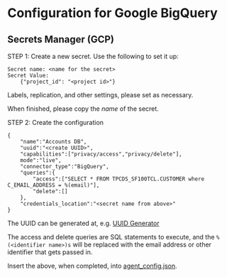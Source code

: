 # Configuration for Google BigQuery

## Secrets Manager (GCP)

STEP 1: Create a new secret. Use the following to set it up:

    Secret name: <name for the secret>
    Secret Value:
        {"project_id": "<project id>"}

Labels, replication, and other settings, please set as necessary.

When finished, please copy the *name* of the secret.

STEP 2: Create the configuration

    {
        "name":"Accounts DB",
        "uuid":"<create UUID>",
        "capabilities":["privacy/access","privacy/delete"],
        mode":"live",
        "connector_type":"BigQuery",
        "queries":{
            "access":["SELECT * FROM TPCDS_SF100TCL.CUSTOMER where C_EMAIL_ADDRESS = %(email)"],
            "delete":[]
        },
        "credentials_location":"<secret name from above>"
    }

The UUID can be generated at, e.g. [UUID Generator](https://www.uuidgenerator.net/)

The access and delete queries are SQL statements to execute, and the `%(<identifier name>)s`
will be replaced with the email address or other identifier that gets passed in.

Insert the above, when completed, into [agent_config.json](examples/agent_config.json).
